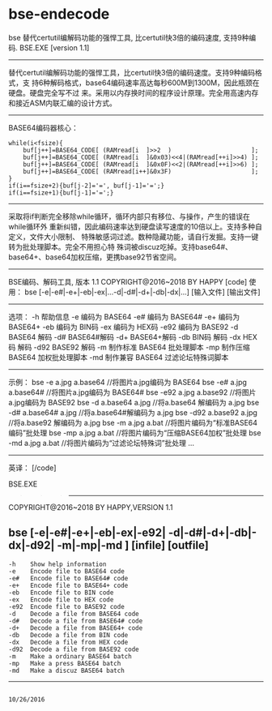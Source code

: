 # bse-endecode
bse 替代certutil编解码功能的强悍工具, 比certutil快3倍的编码速度, 支持9种编码.
BSE.EXE [version 1.1]
__________________________________________________________________________________
替代certutil编解码功能的强悍工具，比certutil快3倍的编码速度。支持9种编码格式，支
持6种解码格式，base64编码速率高达每秒600M到1300M，因此瓶颈在硬盘。硬盘完全写不过
来。采用以内存换时间的程序设计原理。完全用高速内存和接近ASM内联汇编的设计方式。
__________________________________________________________________________________
BASE64编码器核心：

    while(i<fsize){
        buf[j++]=BASE64_CODE[ (RAMread[i  ]>>2  )                      ];
        buf[j++]=BASE64_CODE[ (RAMread[i  ]&0x03)<<4|(RAMread[++i]>>4) ];
        buf[j++]=BASE64_CODE[ (RAMread[i  ]&0x0F)<<2|(RAMread[++i]>>6) ];
        buf[j++]=BASE64_CODE[ (RAMread[i++]&0x3F)                      ];
    }
    if(i==fsize+2){buf[j-2]='=', buf[j-1]='=';}
    if(i==fsize+1){buf[j-1]='=';}
__________________________________________________________________________________
采取将if判断完全移除while循环，循环内部只有移位、与操作，产生的错误在while循环外
重新纠错，因此编码速率达到硬盘读写速度的10倍以上。支持多种自定义，文件大小限制、
特殊敏感词过滤。数种隐藏功能，请自行发掘。支持一键转为批处理脚本。完全不用担心特
殊词被discuz吃掉。支持base64#、base64+、base64加权压缩，更携base92节省空间。
__________________________________________________________________________________
BSE编码、解码工具, 版本 1.1
COPYRIGHT@2016~2018 BY HAPPY
[code]
使用：
     bse [-e|-e#|-e+|-eb|-ex|...-d|-d#|-d+|-db|-dx|...] [输入文件] [输出文件]
__________________________________________________________________________________
选项：
    -h    帮助信息
    -e    编码为 BASE64
    -e#   编码为 BASE64#
    -e+   编码为 BASE64+
    -eb   编码为 BIN码
    -ex   编码为 HEX码
    -e92  编码为 BASE92
    -d    BASE64 解码
    -d#   BASE64#解码
    -d+   BASE64+解码
    -db   BIN码  解码
    -dx   HEX码  解码
    -d92  BASE92 解码
    -m    制作标准 BASE64 批处理脚本
    -mp   制作压缩 BASE64 加权批处理脚本
    -md   制作兼容 BASE64 过滤论坛特殊词脚本
__________________________________________________________________________________
示例：
     bse -e a.jpg a.base64         //将图片a.jpg编码为 BASE64
     bse -e# a.jpg a.base64#       //将图片a.jpg编码为 BASE64#
     bse -e92 a.jpg a.base92       //将图片a.jpg编码为 BASE92
     bse -d a.base64 a.jpg         //将a.base64 解编码为 a.jpg
     bse -d# a.base64# a.jpg       //将a.base64#解编码为 a.jpg
     bse -d92 a.base92 a.jpg       //将a.base92 解编码为 a.jpg
     bse -m a.jpg a.bat            //将图片编码为“标准BASE64编码”批处理
     bse -mp a.jpg a.bat           //将图片编码为“压缩BASE64加权”批处理
     bse -md a.jpg a.bat           //将图片编码为“过滤论坛特殊词”批处理
    ...
__________________________________________________________________________________
英译：
[/code]

BSE.EXE
>>>-------------------------------------------------------------------------------
COPYRIGHT@2016~2018 BY HAPPY,VERSION 1.1

bse [-e|-e#|-e+|-eb|-ex|-e92|
     -d|-d#|-d+|-db|-dx|-d92|
     -m|-mp|-md             ] [infile] [outfile]
----------------------------------------------------------------------------------
    -h    Show help information
    -e    Encode file to BASE64 code
    -e#   Encode file to BASE64# code
    -e+   Encode file to BASE64+ code
    -eb   Encode file to BIN code
    -ex   Encode file to HEX code
    -e92  Encode file to BASE92 code
    -d    Decode a file from BASE64 code
    -d#   Decode a file from BASE64# code
    -d+   Decode a file from BASE64+ code
    -db   Decode a file from BIN code
    -dx   Decode a file from HEX code
    -d92  Decode a file from BASE92 code
    -m    Make a ordinary BASE64 batch
    -mp   Make a press BASE64 batch
    -md   Make a discuz BASE64 batch
----------------------------------------------------------------------------------
                                                                   10/26/2016
